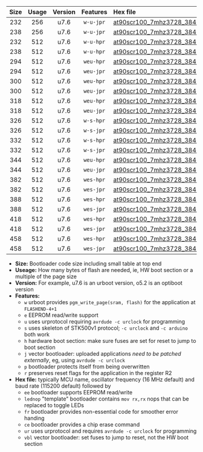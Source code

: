 |Size|Usage|Version|Features|Hex file|
|:-:|:-:|:-:|:-:|:--|
|232|256|u7.6|`w-u-jpr`|[at90scr100_7mhz3728_38400bps_ur_vbl.hex](https://raw.githubusercontent.com/stefanrueger/urboot/main/bootloaders/at90scr100/fcpu_7mhz3728/38400_bps/at90scr100_7mhz3728_38400bps_ur_vbl.hex)|
|238|256|u7.6|`w-u-jpr`|[at90scr100_7mhz3728_38400bps_lednop_ur_vbl.hex](https://raw.githubusercontent.com/stefanrueger/urboot/main/bootloaders/at90scr100/fcpu_7mhz3728/38400_bps/at90scr100_7mhz3728_38400bps_lednop_ur_vbl.hex)|
|232|512|u7.6|`w-u-hpr`|[at90scr100_7mhz3728_38400bps_ur.hex](https://raw.githubusercontent.com/stefanrueger/urboot/main/bootloaders/at90scr100/fcpu_7mhz3728/38400_bps/at90scr100_7mhz3728_38400bps_ur.hex)|
|238|512|u7.6|`w-u-hpr`|[at90scr100_7mhz3728_38400bps_lednop_ur.hex](https://raw.githubusercontent.com/stefanrueger/urboot/main/bootloaders/at90scr100/fcpu_7mhz3728/38400_bps/at90scr100_7mhz3728_38400bps_lednop_ur.hex)|
|294|512|u7.6|`weu-hpr`|[at90scr100_7mhz3728_38400bps_ee_ur.hex](https://raw.githubusercontent.com/stefanrueger/urboot/main/bootloaders/at90scr100/fcpu_7mhz3728/38400_bps/at90scr100_7mhz3728_38400bps_ee_ur.hex)|
|294|512|u7.6|`weu-jpr`|[at90scr100_7mhz3728_38400bps_ee_ur_vbl.hex](https://raw.githubusercontent.com/stefanrueger/urboot/main/bootloaders/at90scr100/fcpu_7mhz3728/38400_bps/at90scr100_7mhz3728_38400bps_ee_ur_vbl.hex)|
|300|512|u7.6|`weu-hpr`|[at90scr100_7mhz3728_38400bps_ee_lednop_ur.hex](https://raw.githubusercontent.com/stefanrueger/urboot/main/bootloaders/at90scr100/fcpu_7mhz3728/38400_bps/at90scr100_7mhz3728_38400bps_ee_lednop_ur.hex)|
|300|512|u7.6|`weu-jpr`|[at90scr100_7mhz3728_38400bps_ee_lednop_ur_vbl.hex](https://raw.githubusercontent.com/stefanrueger/urboot/main/bootloaders/at90scr100/fcpu_7mhz3728/38400_bps/at90scr100_7mhz3728_38400bps_ee_lednop_ur_vbl.hex)|
|318|512|u7.6|`weu-hpr`|[at90scr100_7mhz3728_38400bps_ee_lednop_fr_ur.hex](https://raw.githubusercontent.com/stefanrueger/urboot/main/bootloaders/at90scr100/fcpu_7mhz3728/38400_bps/at90scr100_7mhz3728_38400bps_ee_lednop_fr_ur.hex)|
|318|512|u7.6|`weu-jpr`|[at90scr100_7mhz3728_38400bps_ee_lednop_fr_ur_vbl.hex](https://raw.githubusercontent.com/stefanrueger/urboot/main/bootloaders/at90scr100/fcpu_7mhz3728/38400_bps/at90scr100_7mhz3728_38400bps_ee_lednop_fr_ur_vbl.hex)|
|326|512|u7.6|`w-s-hpr`|[at90scr100_7mhz3728_38400bps.hex](https://raw.githubusercontent.com/stefanrueger/urboot/main/bootloaders/at90scr100/fcpu_7mhz3728/38400_bps/at90scr100_7mhz3728_38400bps.hex)|
|326|512|u7.6|`w-s-jpr`|[at90scr100_7mhz3728_38400bps_vbl.hex](https://raw.githubusercontent.com/stefanrueger/urboot/main/bootloaders/at90scr100/fcpu_7mhz3728/38400_bps/at90scr100_7mhz3728_38400bps_vbl.hex)|
|332|512|u7.6|`w-s-hpr`|[at90scr100_7mhz3728_38400bps_lednop.hex](https://raw.githubusercontent.com/stefanrueger/urboot/main/bootloaders/at90scr100/fcpu_7mhz3728/38400_bps/at90scr100_7mhz3728_38400bps_lednop.hex)|
|332|512|u7.6|`w-s-jpr`|[at90scr100_7mhz3728_38400bps_lednop_vbl.hex](https://raw.githubusercontent.com/stefanrueger/urboot/main/bootloaders/at90scr100/fcpu_7mhz3728/38400_bps/at90scr100_7mhz3728_38400bps_lednop_vbl.hex)|
|344|512|u7.6|`weu-hpr`|[at90scr100_7mhz3728_38400bps_ee_lednop_fr_ce_ur.hex](https://raw.githubusercontent.com/stefanrueger/urboot/main/bootloaders/at90scr100/fcpu_7mhz3728/38400_bps/at90scr100_7mhz3728_38400bps_ee_lednop_fr_ce_ur.hex)|
|344|512|u7.6|`weu-jpr`|[at90scr100_7mhz3728_38400bps_ee_lednop_fr_ce_ur_vbl.hex](https://raw.githubusercontent.com/stefanrueger/urboot/main/bootloaders/at90scr100/fcpu_7mhz3728/38400_bps/at90scr100_7mhz3728_38400bps_ee_lednop_fr_ce_ur_vbl.hex)|
|382|512|u7.6|`wes-hpr`|[at90scr100_7mhz3728_38400bps_ee.hex](https://raw.githubusercontent.com/stefanrueger/urboot/main/bootloaders/at90scr100/fcpu_7mhz3728/38400_bps/at90scr100_7mhz3728_38400bps_ee.hex)|
|382|512|u7.6|`wes-jpr`|[at90scr100_7mhz3728_38400bps_ee_vbl.hex](https://raw.githubusercontent.com/stefanrueger/urboot/main/bootloaders/at90scr100/fcpu_7mhz3728/38400_bps/at90scr100_7mhz3728_38400bps_ee_vbl.hex)|
|388|512|u7.6|`wes-hpr`|[at90scr100_7mhz3728_38400bps_ee_lednop.hex](https://raw.githubusercontent.com/stefanrueger/urboot/main/bootloaders/at90scr100/fcpu_7mhz3728/38400_bps/at90scr100_7mhz3728_38400bps_ee_lednop.hex)|
|388|512|u7.6|`wes-jpr`|[at90scr100_7mhz3728_38400bps_ee_lednop_vbl.hex](https://raw.githubusercontent.com/stefanrueger/urboot/main/bootloaders/at90scr100/fcpu_7mhz3728/38400_bps/at90scr100_7mhz3728_38400bps_ee_lednop_vbl.hex)|
|418|512|u7.6|`wes-hpr`|[at90scr100_7mhz3728_38400bps_ee_lednop_fr.hex](https://raw.githubusercontent.com/stefanrueger/urboot/main/bootloaders/at90scr100/fcpu_7mhz3728/38400_bps/at90scr100_7mhz3728_38400bps_ee_lednop_fr.hex)|
|418|512|u7.6|`wes-jpr`|[at90scr100_7mhz3728_38400bps_ee_lednop_fr_vbl.hex](https://raw.githubusercontent.com/stefanrueger/urboot/main/bootloaders/at90scr100/fcpu_7mhz3728/38400_bps/at90scr100_7mhz3728_38400bps_ee_lednop_fr_vbl.hex)|
|458|512|u7.6|`wes-hpr`|[at90scr100_7mhz3728_38400bps_ee_lednop_fr_ce.hex](https://raw.githubusercontent.com/stefanrueger/urboot/main/bootloaders/at90scr100/fcpu_7mhz3728/38400_bps/at90scr100_7mhz3728_38400bps_ee_lednop_fr_ce.hex)|
|458|512|u7.6|`wes-jpr`|[at90scr100_7mhz3728_38400bps_ee_lednop_fr_ce_vbl.hex](https://raw.githubusercontent.com/stefanrueger/urboot/main/bootloaders/at90scr100/fcpu_7mhz3728/38400_bps/at90scr100_7mhz3728_38400bps_ee_lednop_fr_ce_vbl.hex)|

- **Size:** Bootloader code size including small table at top end
- **Useage:** How many bytes of flash are needed, ie, HW boot section or a multiple of the page size
- **Version:** For example, u7.6 is an urboot version, o5.2 is an optiboot version
- **Features:**
  + `w` urboot provides `pgm_write_page(sram, flash)` for the application at `FLASHEND-4+1`
  + `e` EEPROM read/write support
  + `u` uses urprotocol requiring `avrdude -c urclock` for programming
  + `s` uses skeleton of STK500v1 protocol; `-c urclock` and `-c arduino` both work
  + `h` hardware boot section: make sure fuses are set for reset to jump to boot section
  + `j` vector bootloader: uploaded applications *need to be patched externally*, eg, using `avrdude -c urclock`
  + `p` bootloader protects itself from being overwritten
  + `r` preserves reset flags for the application in the register R2
- **Hex file:** typically MCU name, oscillator frequency (16 MHz default) and baud rate (115200 default) followed by
  + `ee` bootloader supports EEPROM read/write
  + `lednop` "template" bootloader contains `mov rx,rx` nops that can be replaced to toggle LEDs
  + `fr` bootloader provides non-essential code for smoother error handing
  + `ce` bootloader provides a chip erase command
  + `ur` uses urprotocol and requires `avrdude -c urclock` for programming
  + `vbl` vector bootloader: set fuses to jump to reset, not the HW boot section
